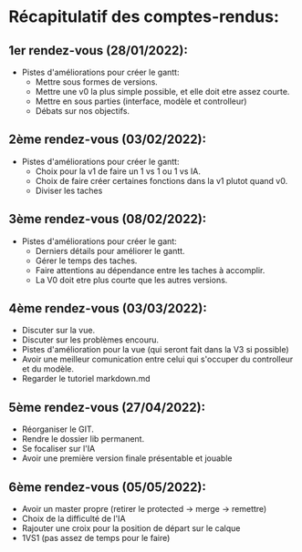 # Récapitulatif des comptes-rendus:

## 1er rendez-vous (28/01/2022):
- Pistes d'améliorations pour créer le gantt:
    - Mettre sous formes de versions.
    - Mettre une v0 la plus simple possible, et elle doit etre assez courte.
    - Mettre en sous parties (interface, modèle et controlleur)
    - Débats sur nos objectifs.

## 2ème rendez-vous (03/02/2022):
- Pistes d'améliorations pour créer le gantt:
    - Choix pour la v1 de faire un 1 vs 1 ou 1 vs IA.
    - Choix de faire créer certaines fonctions dans la v1 plutot quand v0.
    - Diviser les taches

## 3ème rendez-vous (08/02/2022):
- Pistes d'améliorations pour créer le gant:
    - Derniers détails pour améliorer le gantt.
    - Gérer le temps des taches.
    - Faire attentions au dépendance entre les taches à accomplir.
    - La V0 doit etre plus courte que les autres versions.

## 4ème rendez-vous (03/03/2022):
- Discuter sur la vue.
- Discuter sur les problèmes encouru.
- Pistes d'amélioration pour la vue (qui seront fait dans la V3 si possible)
- Avoir une meilleur comunication entre celui qui s'occuper du controlleur et du modèle.
- Regarder le tutoriel markdown.md

## 5ème rendez-vous (27/04/2022):
- Réorganiser le GIT.
- Rendre le dossier lib permanent.
- Se focaliser sur l'IA 
- Avoir une première version finale présentable et jouable

## 6ème rendez-vous (05/05/2022):
- Avoir un master propre (retirer le protected -> merge -> remettre)
- Choix de la difficulté de l'IA 
- Rajouter une croix pour la position de départ sur le calque 
- 1VS1 (pas assez de temps pour le faire)

